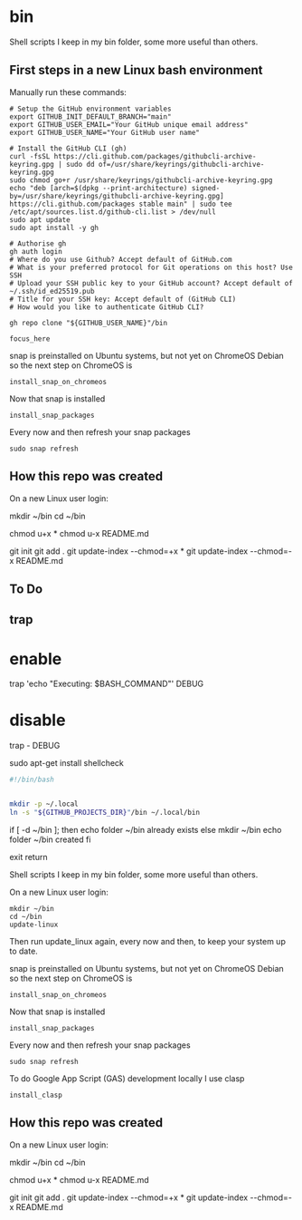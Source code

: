 # bin

Shell scripts I keep in my bin folder, some more useful than others.

## First steps in a new Linux bash environment

Manually run these commands:

```
# Setup the GitHub environment variables
export GITHUB_INIT_DEFAULT_BRANCH="main"
export GITHUB_USER_EMAIL="Your GitHub unique email address"
export GITHUB_USER_NAME="Your GitHub user name"

# Install the GitHub CLI (gh)
curl -fsSL https://cli.github.com/packages/githubcli-archive-keyring.gpg | sudo dd of=/usr/share/keyrings/githubcli-archive-keyring.gpg
sudo chmod go+r /usr/share/keyrings/githubcli-archive-keyring.gpg
echo "deb [arch=$(dpkg --print-architecture) signed-by=/usr/share/keyrings/githubcli-archive-keyring.gpg] https://cli.github.com/packages stable main" | sudo tee /etc/apt/sources.list.d/github-cli.list > /dev/null
sudo apt update
sudo apt install -y gh

# Authorise gh
gh auth login
# Where do you use Github? Accept default of GitHub.com
# What is your preferred protocol for Git operations on this host? Use SSH
# Upload your SSH public key to your GitHub account? Accept default of ~/.ssh/id_ed25519.pub
# Title for your SSH key: Accept default of (GitHub CLI)
# How would you like to authenticate GitHub CLI?

gh repo clone "${GITHUB_USER_NAME}"/bin

focus_here
```

snap is preinstalled on Ubuntu systems, but not yet on ChromeOS Debian so the next step on ChromeOS is

```
install_snap_on_chromeos
```

Now that snap is installed

```
install_snap_packages
```

Every now and then refresh your snap packages

```
sudo snap refresh
```

## How this repo was created

On a new Linux user login:

mkdir ~/bin
cd ~/bin

chmod u+x \*
chmod u-x README.md

git init
git add .
git update-index --chmod=+x \*
git update-index --chmod=-x README.md

## To Do

## trap

# enable

trap 'echo "Executing: $BASH_COMMAND"' DEBUG

# disable

trap - DEBUG

sudo apt-get install shellcheck

```bash
#!/bin/bash


mkdir -p ~/.local
ln -s "${GITHUB_PROJECTS_DIR}"/bin ~/.local/bin
```

if [ -d ~/bin ]; then
echo folder ~/bin already exists
else
mkdir ~/bin
echo folder ~/bin created
fi

exit
return

Shell scripts I keep in my bin folder, some more useful than others.

On a new Linux user login:

```
mkdir ~/bin
cd ~/bin
update-linux
```

Then run update_linux again, every now and then, to keep your system up to date.

snap is preinstalled on Ubuntu systems, but not yet on ChromeOS Debian so the next step on ChromeOS is

```
install_snap_on_chromeos
```

Now that snap is installed

```
install_snap_packages
```

Every now and then refresh your snap packages

```
sudo snap refresh
```

To do Google App Script (GAS) development locally I use clasp

```
install_clasp
```

## How this repo was created

On a new Linux user login:

mkdir ~/bin
cd ~/bin

chmod u+x \*
chmod u-x README.md

git init
git add .
git update-index --chmod=+x \*
git update-index --chmod=-x README.md
